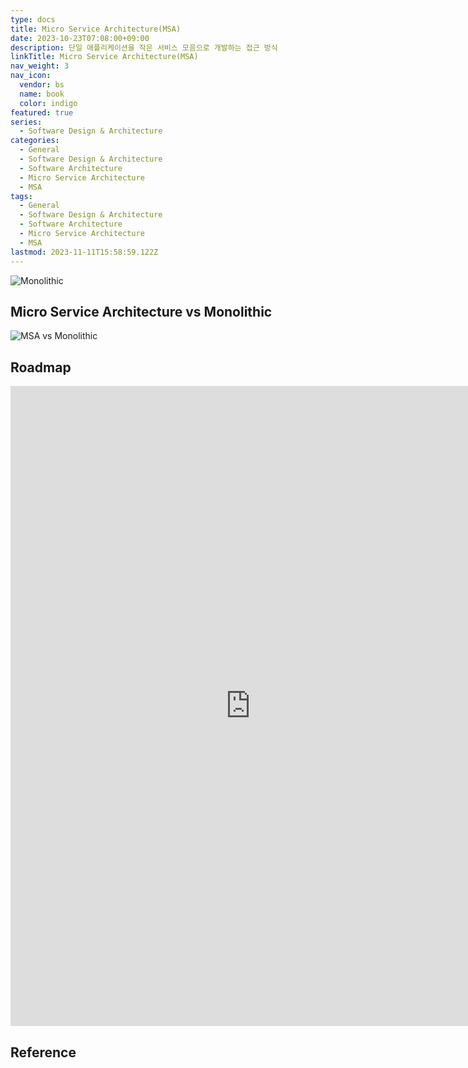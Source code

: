 ```yaml
---
type: docs
title: Micro Service Architecture(MSA)
date: 2023-10-23T07:08:00+09:00
description: 단일 애플리케이션을 작은 서비스 모음으로 개발하는 접근 방식
linkTitle: Micro Service Architecture(MSA)
nav_weight: 3
nav_icon:
  vendor: bs
  name: book
  color: indigo
featured: true
series:
  - Software Design & Architecture
categories:
  - General
  - Software Design & Architecture
  - Software Architecture
  - Micro Service Architecture
  - MSA
tags:
  - General
  - Software Design & Architecture
  - Software Architecture
  - Micro Service Architecture
  - MSA
lastmod: 2023-11-11T15:58:59.122Z
---
```


![Monolithic](/notes/monolithic-to-msa.webp)

## Micro Service Architecture vs Monolithic

![MSA vs Monolithic](/notes/msa-monolithic.png#center)

## Roadmap

<p align="center">
<iframe width="768" height="1024" src="https://roadmap.sh/software-design-architecture?s=652b754df43a58c923ce9d26" frameborder="0" allow="accelerometer; autoplay; encrypted-media; gyroscope; picture-in-picture" allowfullscreen></iframe>
</p>

## Reference

